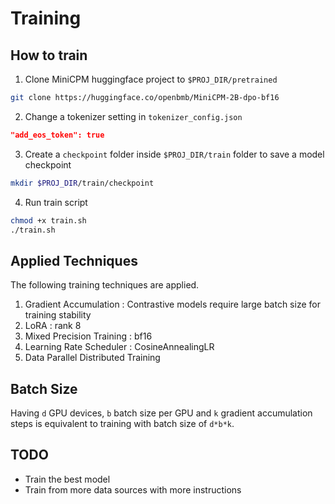 # Training

## How to train

1. Clone MiniCPM huggingface project to `$PROJ_DIR/pretrained`

```bash
git clone https://huggingface.co/openbmb/MiniCPM-2B-dpo-bf16
```
2. Change a tokenizer setting in `tokenizer_config.json`

```json
"add_eos_token": true
```

3. Create a `checkpoint` folder inside `$PROJ_DIR/train` folder to save a model checkpoint

```bash
mkdir $PROJ_DIR/train/checkpoint
```

4. Run train script

```bash
chmod +x train.sh
./train.sh
```

## Applied Techniques

The following training techniques are applied.

1. Gradient Accumulation : Contrastive models require large batch size for training stability
2. LoRA : rank 8
3. Mixed Precision Training : bf16
4. Learning Rate Scheduler : CosineAnnealingLR
5. Data Parallel Distributed Training

## Batch Size

Having `d` GPU devices, `b` batch size per GPU and `k` gradient accumulation steps is equivalent to training with batch size of `d*b*k`.

## TODO

- Train the best model
- Train from more data sources with more instructions